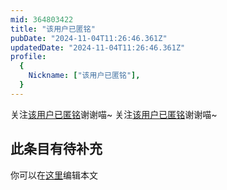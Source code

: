 ```yaml
---
mid: 364803422
title: "该用户已匿铭"
pubDate: "2024-11-04T11:26:46.361Z"
updatedDate: "2024-11-04T11:26:46.361Z"
profile:
  {
    Nickname: ["该用户已匿铭"],
  }
---
```


关注[该用户已匿铭](https://space.bilibili.com/364803422)谢谢喵~ 关注[该用户已匿铭](https://space.bilibili.com/364803422)谢谢喵~

## 此条目有待补充
你可以在[这里](https://github.com/Yuhanawa/VTuber.ICU-Content/edit/master/v/该用户已匿铭/index.md)编辑本文
